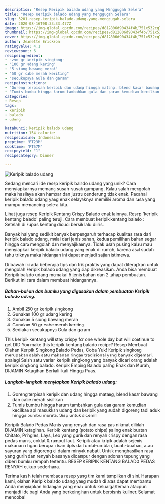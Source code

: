 ```yaml
---
description: "Resep Keripik balado udang yang Menggugah Selera"
title: "Resep Keripik balado udang yang Menggugah Selera"
slug: 3201-resep-keripik-balado-udang-yang-menggugah-selera
date: 2020-08-16T08:33:33.477Z
image: https://img-global.cpcdn.com/recipes/d812806d90434f4b/751x532cq70/keripik-balado-udang-foto-resep-utama.jpg
thumbnail: https://img-global.cpcdn.com/recipes/d812806d90434f4b/751x532cq70/keripik-balado-udang-foto-resep-utama.jpg
cover: https://img-global.cpcdn.com/recipes/d812806d90434f4b/751x532cq70/keripik-balado-udang-foto-resep-utama.jpg
author: Jeanette Erickson
ratingvalue: 4.1
reviewcount: 6
recipeingredient:
- "250 gr keripik singkong"
- "100 gr udang kering"
- "5 siung bawang merah"
- "50 gr cabe merah keriting"
- "secukupnya Gula dan garam"
recipeinstructions:
- "Goreng terpisah keripik dan udang hingga matang, blend kasar bawang dan cabe merah sisihkan"
- "Tumis bumbu hingga harum tambahkan gula dan garam kemudian kecilkan api masukkan udang dan keripik yang sudah digoreng tadi aduk hingga bumbu merata. Siap untuk dicemil"
categories:
- Resep
tags:
- keripik
- balado
- udang

katakunci: keripik balado udang 
nutrition: 154 calories
recipecuisine: Indonesian
preptime: "PT23M"
cooktime: "PT57M"
recipeyield: "1"
recipecategory: Dinner

---
```



![Keripik balado udang](https://img-global.cpcdn.com/recipes/d812806d90434f4b/751x532cq70/keripik-balado-udang-foto-resep-utama.jpg)

Sedang mencari ide resep keripik balado udang yang unik? Cara menyiapkannya memang susah-susah gampang. Kalau salah mengolah maka hasilnya akan hambar dan justru cenderung tidak enak. Padahal keripik balado udang yang enak selayaknya memiliki aroma dan rasa yang mampu memancing selera kita.

Lihat juga resep Keripik Kentang Crispy Balado enak lainnya. Resep &#39;keripik kentang balado&#39; paling teruji. Cara membuat keripik kentang balado : Setelah di kupas kentang dicuci bersih lalu diiris.

Banyak hal yang sedikit banyak berpengaruh terhadap kualitas rasa dari keripik balado udang, mulai dari jenis bahan, kedua pemilihan bahan segar hingga cara mengolah dan menyajikannya. Tidak usah pusing kalau mau menyiapkan keripik balado udang yang enak di rumah, karena asal sudah tahu triknya maka hidangan ini dapat menjadi sajian istimewa.


Di bawah ini ada beberapa tips dan trik praktis yang dapat diterapkan untuk mengolah keripik balado udang yang siap dikreasikan. Anda bisa membuat Keripik balado udang memakai 5 jenis bahan dan 2 tahap pembuatan. Berikut ini cara dalam membuat hidangannya.

<!--inarticleads1-->

##### Bahan-bahan dan bumbu yang digunakan dalam pembuatan Keripik balado udang:

1. Ambil 250 gr keripik singkong
1. Gunakan 100 gr udang kering
1. Gunakan 5 siung bawang merah
1. Gunakan 50 gr cabe merah keriting
1. Sediakan secukupnya Gula dan garam


This keripik kentang will stay crispy for one whole day but will continue to get DID You make this keripik kentang balado recipe? Resep Membuat Olahan Keripik Singkong Balado Pedas, Coba Yuk! Keripik singkong merupakan salah satu makanan ringan tradisional yang banyak digemari. apalagi Salah satu varian keripik singkong yang banyak dicari orang adalah keripik singkong balado. Keripik Emping Balado paling Enak dan Murah, DIJAMIN Ketagihan Berkali-kali Hingga Puas. 

<!--inarticleads2-->

##### Langkah-langkah menyiapkan Keripik balado udang:

1. Goreng terpisah keripik dan udang hingga matang, blend kasar bawang dan cabe merah sisihkan
1. Tumis bumbu hingga harum tambahkan gula dan garam kemudian kecilkan api masukkan udang dan keripik yang sudah digoreng tadi aduk hingga bumbu merata. Siap untuk dicemil


Keripik Balado Pedas Manis yang renyah dan rasa pas nikmat dilidah DIJAMIN ketagihan. Keripik kentang (potato chips) paling enak buatan Chitato, Pringles, Lays, Leo yang gurih dan renyah crispy dengan rasa pedas manis, coklat &amp; rumput laut. Keripik atau kripik adalah sejenis makanan ringan berupa irisan tipis dari umbi-umbian, buah-buahan, atau sayuran yang digoreng di dalam minyak nabati. Untuk menghasilkan rasa yang gurih dan renyah biasanya dicampur dengan adonan tepung yang diberi bumbu rempah tertentu. RESEP KERIPIK KENTANG BALADO PEDAS RENYAH cukup sederhana. 

Terima kasih telah membaca resep yang tim kami tampilkan di sini. Harapan kami, olahan Keripik balado udang yang mudah di atas dapat membantu Anda menyiapkan hidangan yang enak untuk keluarga/teman ataupun menjadi ide bagi Anda yang berkeinginan untuk berbisnis kuliner. Selamat mencoba!
